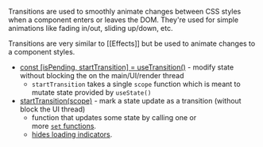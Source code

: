 Transitions are used to smoothly animate changes between CSS styles when a component enters or leaves the DOM. They're used for simple animations like fading in/out, sliding up/down, etc.

Transitions are very similar to [[Effects]] but be used to animate changes to a component styles.
- [const [isPending, startTransition] = useTransition()](https://beta.reactjs.org/reference/react/useTransition) - modify state without blocking the on the main/UI/render thread
	- `startTransition` takes a single `scope` function which is meant to mutate state provided by `useState()` 
- [startTransition(scope)](https://beta.reactjs.org/reference/react/startTransition) - mark a state update as a transition (without block the UI thread)
	- function that updates some state by calling one or more [`set` functions](https://beta.reactjs.org/reference/react/useState#setstate).
	- [hides loading indicators](https://beta.reactjs.org/reference/react/useTransition#preventing-unwanted-loading-indicators).